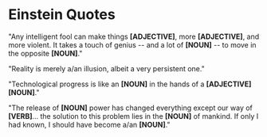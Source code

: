 # Einstein Quotes

"Any intelligent fool can make things **[ADJECTIVE]**, more **[ADJECTIVE]**, 
and more violent. It takes a touch of genius -- and a lot of **[NOUN]** -- to 
move in the opposite **[NOUN]**."

"Reality is merely a/an illusion, albeit a very persistent one."

"Technological progress is like an **[NOUN]** in the hands of a **[ADJECTIVE]** **[NOUN]**."

"The release of **[NOUN]** power has changed everything except our way of **[VERB]**... the solution to this problem lies in the **[NOUN]** of mankind. If only I had known, I should have become a/an **[NOUN]**."

